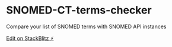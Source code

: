 # SNOMED-CT-terms-checker
Compare your list of SNOMED terms with SNOMED API instances

[Edit on StackBlitz ⚡️](https://stackblitz.com/edit/angular-wejqfk)
